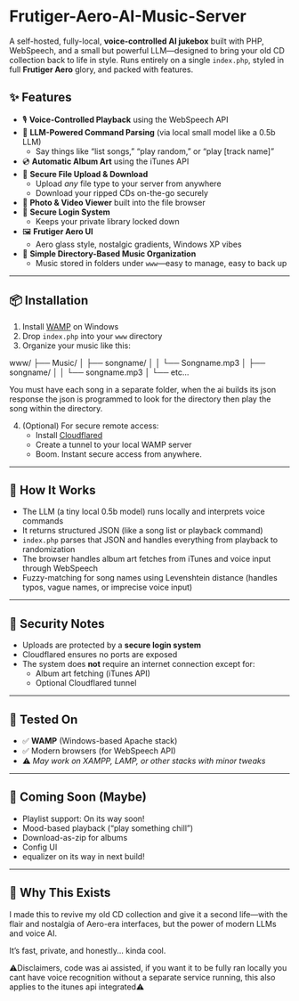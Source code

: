 # Frutiger-Aero-AI-Music-Server
A self-hosted, fully-local, **voice-controlled AI jukebox** built with PHP, WebSpeech, and a small but powerful LLM—designed to bring your old CD collection back to life in style.   Runs entirely on a single `index.php`, styled in full **Frutiger Aero** glory, and packed with features.
## ✨ Features

- 🎙️ **Voice-Controlled Playback** using the WebSpeech API
- 🤖 **LLM-Powered Command Parsing** (via local small model like a 0.5b LLM)
  - Say things like “list songs,” “play random,” or “play [track name]”
- 💿 **Automatic Album Art** using the iTunes API
- 📂 **Secure File Upload & Download**
  - Upload *any* file type to your server from anywhere
  - Download your ripped CDs on-the-go securely
- 📸 **Photo & Video Viewer** built into the file browser
- 🔐 **Secure Login System**
  - Keeps your private library locked down
- 🖼️ **Frutiger Aero UI**
  - Aero glass style, nostalgic gradients, Windows XP vibes
- 📁 **Simple Directory-Based Music Organization**
  - Music stored in folders under `www`—easy to manage, easy to back up

---

## 📦 Installation

1. Install [WAMP](https://www.wampserver.com/en/) on Windows
2. Drop `index.php` into your `www` directory
3. Organize your music like this:

www/ ├── Music/ │   ├── songname/ │   │   └── Songname.mp3 │   ├── songname/ │   │   └── songname.mp3 │   └── etc...

You must have each song in a separate folder, when the ai builds its json response the json is programmed to look for the directory then play the song within the directory.

4. (Optional) For secure remote access:
   - Install [Cloudflared](https://developers.cloudflare.com/cloudflare-one/connections/connect-apps/install-and-setup/installation/)
   - Create a tunnel to your local WAMP server
   - Boom. Instant secure access from anywhere.

---

## 🧠 How It Works

- The LLM (a tiny local 0.5b model) runs locally and interprets voice commands
- It returns structured JSON (like a song list or playback command)
- `index.php` parses that JSON and handles everything from playback to randomization
- The browser handles album art fetches from iTunes and voice input through WebSpeech
- Fuzzy-matching for song names using Levenshtein distance (handles typos, vague names, or imprecise voice input)

---

## 🔐 Security Notes

- Uploads are protected by a **secure login system**
- Cloudflared ensures no ports are exposed
- The system does **not** require an internet connection except for:
  - Album art fetching (iTunes API)
  - Optional Cloudflared tunnel

---

## 🧪 Tested On

- ✅ **WAMP** (Windows-based Apache stack)
- ✅ Modern browsers (for WebSpeech API)
- ⚠️ *May work on XAMPP, LAMP, or other stacks with minor tweaks*

---

## 🚧 Coming Soon (Maybe)

- Playlist support: On its way soon!
- Mood-based playback (“play something chill”) 
- Download-as-zip for albums
- Config UI
- equalizer on its way in next build!

---

## 🙌 Why This Exists

I made this to revive my old CD collection and give it a second life—with the flair and nostalgia of Aero-era interfaces, but the power of modern LLMs and voice AI.

It’s fast, private, and honestly... kinda cool.

⚠️Disclaimers, code was ai assisted, if you want it to be fully ran locally you cant have voice recognition without a separate service running, this also applies to the itunes api integrated⚠️
